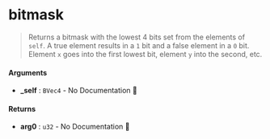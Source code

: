 # bitmask

>  Returns a bitmask with the lowest 4 bits set from the elements of `self`.
>  A true element results in a `1` bit and a false element in a `0` bit.  Element `x` goes
>  into the first lowest bit, element `y` into the second, etc.

#### Arguments

- **\_self** : `BVec4` \- No Documentation 🚧

#### Returns

- **arg0** : `u32` \- No Documentation 🚧